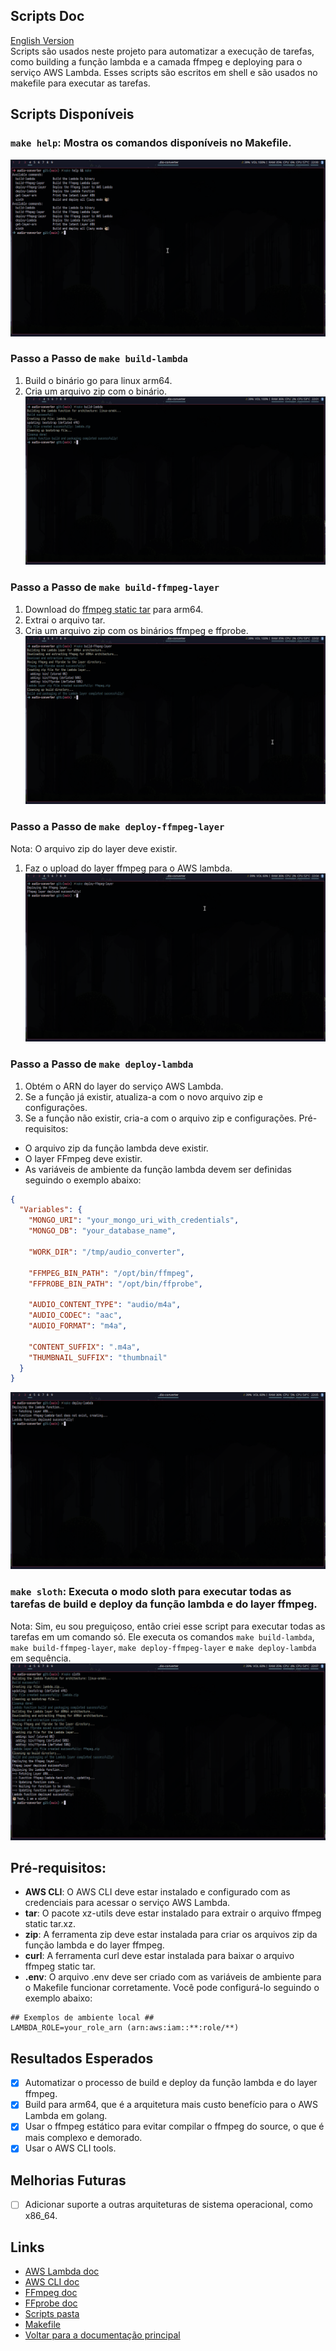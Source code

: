 ## Scripts Doc
[English Version](scripts_doc_en.md)   
Scripts são usados neste projeto para automatizar a execução de tarefas, como building a função lambda e a camada ffmpeg e deploying para o serviço AWS Lambda. Esses scripts são escritos em shell e são usados no makefile para executar as tarefas. 

## Scripts Disponíveis
### **`make help`**: Mostra os comandos disponíveis no Makefile.  
![Screenshot](make_help.png)  

### Passo a Passo de `make build-lambda`
1. Build o binário go para linux arm64.
2. Cria um arquivo zip com o binário.  
![Screenshot](make_build-lambda.png)  

### Passo a Passo de `make build-ffmpeg-layer`
1. Download do [ffmpeg static tar](https://johnvansickle.com/ffmpeg/releases/ffmpeg-release-arm64-static.tar.xz) para arm64.
2. Extrai o arquivo tar.
3. Cria um arquivo zip com os binários ffmpeg e ffprobe.
![Screenshot](make_build-ffmpeg-layer.png)    

### Passo a Passo de `make deploy-ffmpeg-layer`
Nota: O arquivo zip do layer deve existir. 
1. Faz o upload do layer ffmpeg para o AWS lambda.  
![Screenshot](make_deploy-ffmpeg-layer.png)   

### Passo a Passo de `make deploy-lambda`
1. Obtém o ARN do layer do serviço AWS Lambda.
2. Se a função já existir, atualiza-a com o novo arquivo zip e configurações.
3. Se a função não existir, cria-a com o arquivo zip e configurações.
Pré-requisitos:
- O arquivo zip da função lambda deve existir.
- O layer FFmpeg deve existir.
- As variáveis de ambiente da função lambda devem ser definidas seguindo o exemplo abaixo:
```json
{
  "Variables": {
    "MONGO_URI": "your_mongo_uri_with_credentials",
    "MONGO_DB": "your_database_name",

    "WORK_DIR": "/tmp/audio_converter",

    "FFMPEG_BIN_PATH": "/opt/bin/ffmpeg",
    "FFPROBE_BIN_PATH": "/opt/bin/ffprobe",

    "AUDIO_CONTENT_TYPE": "audio/m4a",
    "AUDIO_CODEC": "aac",
    "AUDIO_FORMAT": "m4a",

    "CONTENT_SUFFIX": ".m4a",
    "THUMBNAIL_SUFFIX": "thumbnail"
  }
}
```  
![Screenshot](make_deploy-lambda.png)  

### **`make sloth`**: Executa o modo sloth para executar todas as tarefas de build e deploy da função lambda e do layer ffmpeg.
Nota: Sim, eu sou preguiçoso, então criei esse script para executar todas as tarefas em um comando só. Ele executa os comandos `make build-lambda`, `make build-ffmpeg-layer`, `make deploy-ffmpeg-layer` e `make deploy-lambda` em sequência.  
![Screenshot](make_sloth.png)   

## Pré-requisitos:
- **AWS CLI**: O AWS CLI deve estar instalado e configurado com as credenciais para acessar o serviço AWS Lambda.
- **tar**: O pacote xz-utils deve estar instalado para extrair o arquivo ffmpeg static tar.xz.
- **zip**: A ferramenta zip deve estar instalada para criar os arquivos zip da função lambda e do layer ffmpeg.
- **curl**: A ferramenta curl deve estar instalada para baixar o arquivo ffmpeg static tar.
- **.env**: O arquivo .env deve ser criado com as variáveis de ambiente para o Makefile funcionar corretamente. Você pode configurá-lo seguindo o exemplo abaixo:
```plaintext
## Exemplos de ambiente local ##
LAMBDA_ROLE=your_role_arn (arn:aws:iam::**:role/**)
```

## Resultados Esperados
- [x] Automatizar o processo de build e deploy da função lambda e do layer ffmpeg.
- [x] Build para arm64, que é a arquitetura mais custo benefício para o AWS Lambda em golang.
- [x] Usar o ffmpeg estático para evitar compilar o ffmpeg do source, o que é mais complexo e demorado.
- [x] Usar o AWS CLI tools.

## Melhorias Futuras
- [ ] Adicionar suporte a outras arquiteturas de sistema operacional, como x86_64.

## Links
- [AWS Lambda doc](https://aws.amazon.com/pt/lambda/)
- [AWS CLI doc](https://aws.amazon.com/cli/)
- [FFmpeg doc](https://ffmpeg.org/ffmpeg.html)
- [FFprobe doc](https://ffmpeg.org/ffprobe.html)
- [Scripts pasta](../../scripts)
- [Makefile](../../Makefile)
- [Voltar para a documentação principal](../README_pt.md)
